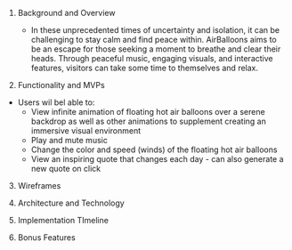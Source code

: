 1. Background and Overview
    * In these unprecedented times of uncertainty and isolation, it can be challenging to stay calm and find peace within. AirBalloons aims to be an escape for those seeking a moment to breathe and clear their heads. Through peaceful music, engaging visuals, and interactive features, visitors can take some time to themselves and relax.

2.  Functionality and MVPs
* Users wil bel able to:
    * View infinite animation of floating hot air balloons over a serene backdrop as well as other animations to supplement creating an immersive visual environment 
    * Play and mute music
    * Change the color and speed (winds) of the floating hot air balloons
    * View an inspiring quote that changes each day - can also generate a new quote on click

3. Wireframes

4. Architecture and Technology
5. Implementation TImeline
6. Bonus Features

